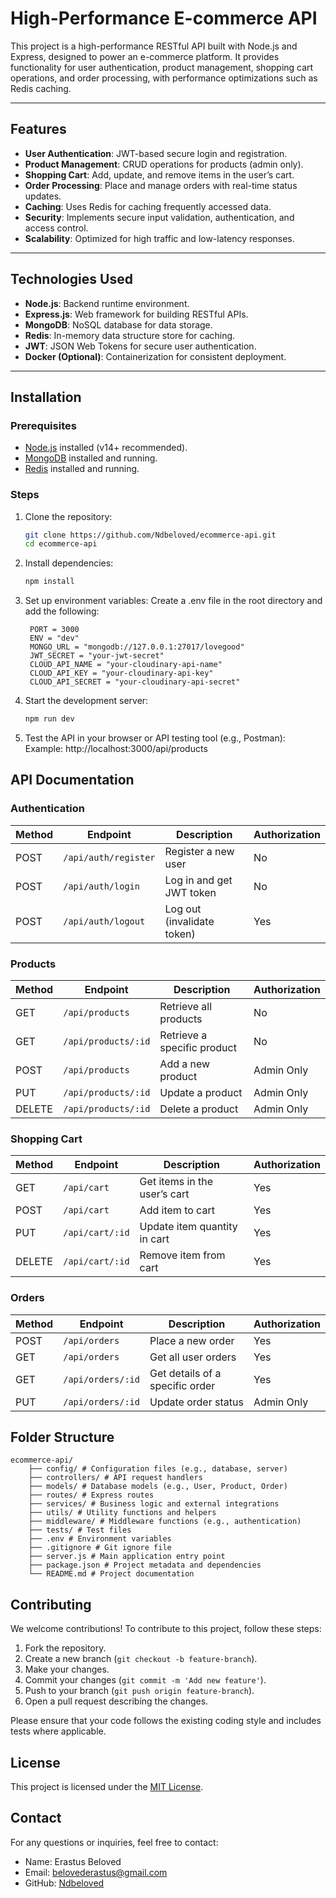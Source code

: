 # High-Performance E-commerce API  

This project is a high-performance RESTful API built with Node.js and Express, designed to power an e-commerce platform. It provides functionality for user authentication, product management, shopping cart operations, and order processing, with performance optimizations such as Redis caching.

---

## **Features**  
- **User Authentication**: JWT-based secure login and registration.  
- **Product Management**: CRUD operations for products (admin only).  
- **Shopping Cart**: Add, update, and remove items in the user’s cart.  
- **Order Processing**: Place and manage orders with real-time status updates.  
- **Caching**: Uses Redis for caching frequently accessed data.  
- **Security**: Implements secure input validation, authentication, and access control.  
- **Scalability**: Optimized for high traffic and low-latency responses.  

---

## **Technologies Used**  
- **Node.js**: Backend runtime environment.  
- **Express.js**: Web framework for building RESTful APIs.  
- **MongoDB**: NoSQL database for data storage.  
- **Redis**: In-memory data structure store for caching.  
- **JWT**: JSON Web Tokens for secure user authentication.  
- **Docker (Optional)**: Containerization for consistent deployment.  

---

## **Installation**  

### Prerequisites  
- [Node.js](https://nodejs.org/) installed (v14+ recommended).  
- [MongoDB](https://www.mongodb.com/) installed and running.  
- [Redis](https://redis.io/) installed and running.  

### Steps  

1. Clone the repository:  
   ```bash
   git clone https://github.com/Ndbeloved/ecommerce-api.git
   cd ecommerce-api

2. Install dependencies:
   ```bash
   npm install

3. Set up environment variables:
   Create a .env file in the root directory and add the following:

   ```env
    PORT = 3000
    ENV = "dev"
    MONGO_URL = "mongodb://127.0.0.1:27017/lovegood"
    JWT_SECRET = "your-jwt-secret"
    CLOUD_API_NAME = "your-cloudinary-api-name"
    CLOUD_API_KEY = "your-cloudinary-api-key"
    CLOUD_API_SECRET = "your-cloudinary-api-secret"

4. Start the development server:

    ```bash
    npm run dev

5. Test the API in your browser or API testing tool (e.g., Postman):
   Example: http://localhost:3000/api/products


## **API Documentation**

### **Authentication**

| Method | Endpoint                | Description                     | Authorization |
|--------|-------------------------|---------------------------------|---------------|
| POST   | `/api/auth/register`     | Register a new user             | No            |
| POST   | `/api/auth/login`        | Log in and get JWT token        | No            |
| POST   | `/api/auth/logout`       | Log out (invalidate token)      | Yes           |

### **Products**

| Method | Endpoint              | Description                     | Authorization |
|--------|-----------------------|---------------------------------|---------------|
| GET    | `/api/products`        | Retrieve all products           | No            |
| GET    | `/api/products/:id`    | Retrieve a specific product     | No            |
| POST   | `/api/products`        | Add a new product               | Admin Only    |
| PUT    | `/api/products/:id`    | Update a product                | Admin Only    |
| DELETE | `/api/products/:id`    | Delete a product                | Admin Only    |

### **Shopping Cart**

| Method | Endpoint              | Description                     | Authorization |
|--------|-----------------------|---------------------------------|---------------|
| GET    | `/api/cart`           | Get items in the user’s cart    | Yes           |
| POST   | `/api/cart`           | Add item to cart                | Yes           |
| PUT    | `/api/cart/:id`       | Update item quantity in cart    | Yes           |
| DELETE | `/api/cart/:id`       | Remove item from cart           | Yes           |

### **Orders**

| Method | Endpoint              | Description                     | Authorization |
|--------|-----------------------|---------------------------------|---------------|
| POST   | `/api/orders`         | Place a new order               | Yes           |
| GET    | `/api/orders`         | Get all user orders             | Yes           |
| GET    | `/api/orders/:id`     | Get details of a specific order | Yes           |
| PUT    | `/api/orders/:id`     | Update order status             | Admin Only    |


## **Folder Structure**

    ecommerce-api/ 
        ├── config/ # Configuration files (e.g., database, server) 
        ├── controllers/ # API request handlers 
        ├── models/ # Database models (e.g., User, Product, Order) 
        ├── routes/ # Express routes 
        ├── services/ # Business logic and external integrations 
        ├── utils/ # Utility functions and helpers 
        ├── middleware/ # Middleware functions (e.g., authentication) 
        ├── tests/ # Test files 
        ├── .env # Environment variables 
        ├── .gitignore # Git ignore file 
        ├── server.js # Main application entry point 
        ├── package.json # Project metadata and dependencies 
        └── README.md # Project documentation


## **Contributing**

We welcome contributions! To contribute to this project, follow these steps:

1. Fork the repository.
2. Create a new branch (`git checkout -b feature-branch`).
3. Make your changes.
4. Commit your changes (`git commit -m 'Add new feature'`).
5. Push to your branch (`git push origin feature-branch`).
6. Open a pull request describing the changes.

Please ensure that your code follows the existing coding style and includes tests where applicable.

## **License**

This project is licensed under the [MIT License](LICENSE).

## **Contact**

For any questions or inquiries, feel free to contact:

- Name: Erastus Beloved
- Email: belovederastus@gmail.com
- GitHub: [Ndbeloved](https://github.com/Ndbeloved)
